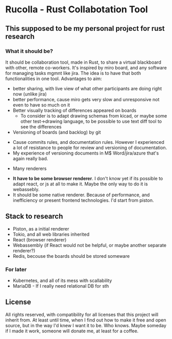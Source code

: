 # Rucolla - Rust Collabotation Tool
## This supposed to be my personal project for rust research
### What it should be?
 It should be collaboration tool, made in Rust, to share a virtual blackboard with other, remote co-workers.
 It's inspired by miro board, and any software for managing tasks mgmnt like jira.
 The idea is to have that both functionalities in one tool.
 Advantages to aim:
 * better sharing, with live view of what other participants are doing right now (unlike jira)
 * better performance, cause miro gets very slow and unresponsive not even to have so much on it
 * Better visually tracking of differences appeared on boards
    - To consider is to adapt drawing schemas from kicad, or maybe some other test->drawing language, to be possible to use text diff tool to see the differences
 * Versioning of boards (and backlog) by git
  - Cause commits rules, and documentation rules. However I experienced a lot of resistance to people for review and versioning of documentation.
  - My experience of versioning documents in M$ Word/jira/azure that's again really bad.
 * Many renderers
  - **It have to be some browser renderer**. I don't know yet if its possible to adapt react, or js at all to make it. Maybe the only way to do it is webassebly.
  - It should be some native renderer. Because of performance, and inefficiency or present frontend technologies. I'd start from piston.

## Stack to research
* Piston, as a initial renderer
* Tokio, and all web libraries inherited
* React (browser renderer)
* Webassembly (if React would not be helpful, or maybe another separate renderer?)
* Redis, becouse the boards should be stored someware

### For later
* Kubernetes, and all of its mess with scallability
* MariaDB - If I really need relational DB for sth

## License
All rights reserved, with compatibility for all licenses that this project will inherit from.
At least until time, when I find out how to make it free and open source, but in the way I'd knew I want it to be.
Who knows. Maybe someday if I made it work, someone will donate me, at least for a coffee.
